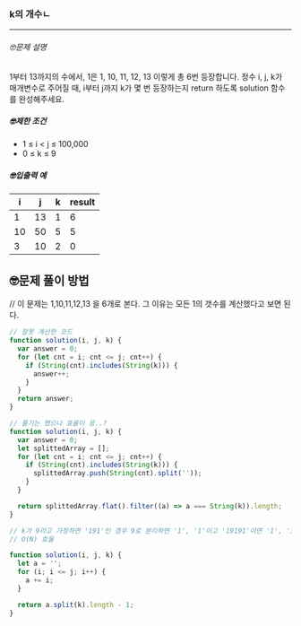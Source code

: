 ### k의 개수ㄴ

---

###### 🤓문제 설명

1부터 13까지의 수에서, 1은 1, 10, 11, 12, 13 이렇게 총 6번 등장합니다. 정수 i, j, k가 매개변수로 주어질 때, i부터 j까지 k가 몇 번 등장하는지 return 하도록 solution 함수를 완성해주세요.

##### 🤓제한 조건

- 1 ≤ i < j ≤ 100,000
- 0 ≤ k ≤ 9

##### 🤓입출력 예

| i   | j   | k   | result |
| --- | --- | --- | ------ |
| 1   | 13  | 1   | 6      |
| 10  | 50  | 5   | 5      |
| 3   | 10  | 2   | 0      |

## 🤓문제 풀이 방법

// 이 문제는 1,10,11,12,13 을 6개로 본다. 그 이유는 모든 1의 갯수를 계산했다고 보면 된다.

```javascript
// 잘못 계산한 코드
function solution(i, j, k) {
  var answer = 0;
  for (let cnt = i; cnt <= j; cnt++) {
    if (String(cnt).includes(String(k))) {
      answer++;
    }
  }
  return answer;
}
```

```javascript
// 풀기는 했으나 효율이 응..?
function solution(i, j, k) {
  var answer = 0;
  let splittedArray = [];
  for (let cnt = i; cnt <= j; cnt++) {
    if (String(cnt).includes(String(k))) {
      splittedArray.push(String(cnt).split(''));
    }
  }

  return splittedArray.flat().filter((a) => a === String(k)).length;
}
```

```javascript
// k가 9라고 가정하면 '191'인 경우 9로 분리하면 '1', '1'이고 '19191'이면 '1', '1', '1' 이렇게 9의 개수보다 항상 1이 많아지므로 -1
// O(N) 효율

function solution(i, j, k) {
  let a = '';
  for (i; i <= j; i++) {
    a += i;
  }

  return a.split(k).length - 1;
}
```
